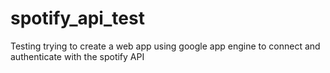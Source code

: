 # spotify_api_test
Testing trying to create a web app using google app engine to connect and authenticate with the spotify API
